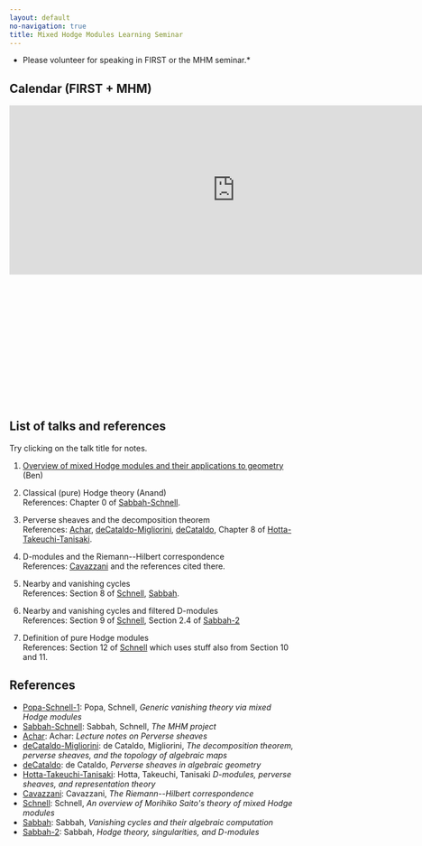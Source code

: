 ```yaml
---
layout: default
no-navigation: true
title: Mixed Hodge Modules Learning Seminar
---
```


* Please volunteer for speaking in FIRST or the MHM seminar.*

## Calendar (FIRST + MHM)

<div class="calendar" style="padding-bottom:45%">
<iframe src="https://calendar.google.com/calendar/embed?showTitle=0&amp;mode=AGENDA&amp;height=300&amp;wkst=1&amp;bgcolor=%23FFFFFF&amp;src=m8mkolro9bjhs8e300v7nmnt84%40group.calendar.google.com&amp;color=%238C500B&amp;ctz=America%2FNew_York" style="border-width:0" width="800" height="300" frameborder="0" scrolling="no"></iframe>
</div>

## List of talks and references 

Try clicking on the talk title for notes.

1. [Overview of mixed Hodge modules and their applications to geometry](mhm1.pdf) (Ben)  

1. Classical (pure) Hodge theory (Anand)  
   References: Chapter 0 of [Sabbah-Schnell]. 
   
1. Perverse sheaves and the decomposition theorem  
   References: [Achar], [deCataldo-Migliorini], [deCataldo], Chapter 8 of [Hotta-Takeuchi-Tanisaki].

1. D-modules and the Riemann--Hilbert correspondence  
   References: [Cavazzani] and the references cited there.

1. Nearby and vanishing cycles  
   References: Section 8 of [Schnell], [Sabbah].

1. Nearby and vanishing cycles and filtered D-modules  
   References: Section 9 of [Schnell], Section 2.4 of [Sabbah-2]

1. Definition of pure Hodge modules  
   References: Section 12 of [Schnell] which uses stuff also from Section 10 and 11.

## References


* [Popa-Schnell-1]\: Popa, Schnell, *Generic vanishing theory via mixed Hodge modules*
* [Sabbah-Schnell]\: Sabbah, Schnell, *The MHM project*
* [Achar]\: Achar\: *Lecture notes on Perverse sheaves*
* [deCataldo-Migliorini]\: de Cataldo, Migliorini, *The decomposition theorem, perverse sheaves, and the topology of algebraic maps*
* [deCataldo]\: de Cataldo, *Perverse sheaves in algebraic geometry*
* [Hotta-Takeuchi-Tanisaki]\: Hotta, Takeuchi, Tanisaki *D-modules, perverse sheaves, and representation theory*
* [Cavazzani]\: Cavazzani, *The Riemann--Hilbert correspondence*
* [Schnell]\: Schnell, *An overview of Morihiko Saito's theory of mixed Hodge modules*
* [Sabbah]\: Sabbah, *Vanishing cycles and their algebraic computation*
* [Sabbah-2]\: Sabbah, *Hodge theory, singularities, and D-modules*


[Popa-Schnell-1]: mhmgv.pdf "Popa, Schnell, *Generic vanishing theory via mixed Hodge modules*"
[Sabbah-Schnell]: http://www.cmls.polytechnique.fr/perso/sabbah/MHMProject/mhm.html "Sabbah, Schnell, *The MHM project*"
[Achar]: psln.pdf "Achar: *Lecture notes on Perverse sheaves*"
[deCataldo-Migliorini]: dcm.pdf "de Cataldo, Migliorini, *The decomposition theorem, perverse sheaves, and the topology of algebraic maps*"
[deCataldo]: Cataldo.pdf "de Cataldo, *Perverse sheaves in algebraic geometry*"
[Hotta-Takeuchi-Tanisaki]: hottaetal.pdf "Hotta, Takeuchi, Tanisaki *D-modules, perverse sheaves, and representation theory*"
[Cavazzani]: D-modules.pdf "Cavazzani, *The Riemann--Hilbert correspondence*"
[Schnell]: sanya.pdf "Schnell, *An overview of Morihiko Saito's theory of mixed Hodge modules*"
[Sabbah]: sabbah_notredame1305.pdf "Sabbah, *Vanishing cycles and their algebraic computation*"
[Sabbah-2]: sabbah_luminy07.pdf "Sabbah, *Hodge theory, singularities, and D-modules*"
